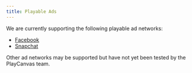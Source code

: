 ```yaml
---
title: Playable Ads
---
```


We are currently supporting the following playable ad networks:

* [Facebook][fb-ad]
* [Snapchat][snapchat-ad]

Other ad networks may be supported but have not yet been tested by the PlayCanvas team.

[fb-ad]: /user-manual/editor/publishing/playable-ads/fb-playable-ads
[snapchat-ad]: /user-manual/editor/publishing/playable-ads/snapchat-playable-ads
